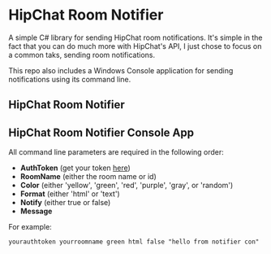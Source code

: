 HipChat Room Notifier
===================

A simple C# library for sending HipChat room notifications. It's simple in the fact that you can do much more with HipChat's API, I just chose to focus on a common taks, sending room notifications.

This repo also includes a Windows Console application for sending notifications using its command line.


HipChat Room Notifier
-----------------------------------



HipChat Room Notifier Console App
-----------------------------------

All command line parameters are required in the following order:

* **AuthToken** (get your token [here](https://www.hipchat.com/docs/apiv2/auth))
* **RoomName** (either the room name or id)
* **Color** (either 'yellow', 'green', 'red', 'purple', 'gray', or 'random')
* **Format** (either 'html' or 'text')
* **Notify** (either true or false)
* **Message**

For example:

~~~
yourauthtoken yourroomname green html false "hello from notifier con"
~~~
